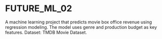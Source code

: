 # FUTURE_ML_02
A machine learning project that predicts movie box office revenue using regression modeling. The model uses genre  and production budget as key features. Dataset: TMDB Movie Dataset.
